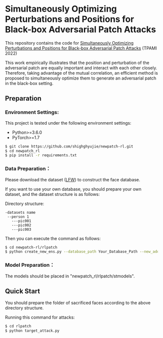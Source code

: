 # Simultaneously Optimizing Perturbations and Positions for Black-box Adversarial Patch Attacks

This repository contains the code for [Simultaneously Optimizing Perturbations and Positions for Black-box Adversarial Patch Attacks](https://arxiv.org/abs/2212.12995) (TPAMI 2022)

This work empirically illustrates that the position and perturbation
of the adversarial patch are equally important and interact
with each other closely. Therefore, taking advantage of
the mutual correlation, an efficient method is proposed to
simultaneously optimize them to generate an adversarial
patch in the black-box setting.

## Preparation

### Environment Settings:

This project is tested under the following environment settings:
+ Python>=3.6.0
+ PyTorch>=1.7

```bash
$ git clone https://github.com/shighghyujie/newpatch-rl.git
$ cd newpatch_rl
$ pip install -r requirements.txt
```

### Data Preparation：
Please download the dataset ([LFW](http://vis-www.cs.umass.edu/lfw/)) to construct the face database.

If you want to use your own database, you should prepare your own dataset, and the dataset structure is as follows:

Directory structure:
```
-datasets name
 --person 1
   ---pic001
   ---pic002
   ---pic003  
```
Then you can execute the command as follows:

```bash
$ cd newpatch-rl/rlpatch
$ python create_new_ens.py --database_path Your_Database_Path --new_add 0
```

### Model Preparation：

The models should be placed  in "newpatch_rl/rlpatch/stmodels".


## Quick Start
You should prepare the folder of sacrificed faces according to the above directory structure.

Running this command for attacks:
```bash
$ cd rlpatch
$ python target_attack.py
```

